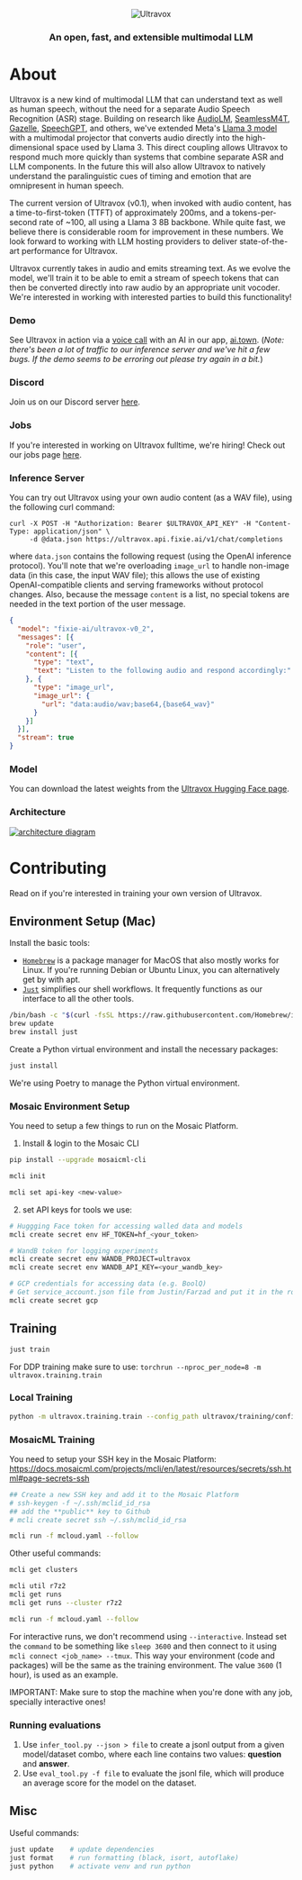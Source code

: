 <p align="center">
  <picture>
    <img alt="Ultravox" src="https://zfmrfvimiaqahezndsse.supabase.co/storage/v1/object/public/images/custom/Introducing%20Ultravox%20Wide.jpg">
  </picture>
</p>

<h3 align="center">
An open, fast, and extensible multimodal LLM
</h3>

# About

Ultravox is a new kind of multimodal LLM that can understand text as well as human speech, without the need for a separate Audio Speech Recognition (ASR) stage. Building on research like [AudioLM](https://arxiv.org/abs/2209.03143), [SeamlessM4T](https://ai.meta.com/blog/seamless-m4t/), [Gazelle](https://tincans.ai/slm), [SpeechGPT](https://github.com/0nutation/SpeechGPT/tree/main/speechgpt), and others, we've extended Meta's [Llama 3 model](https://llama.meta.com/llama3/) with a multimodal projector that converts audio directly into the high-dimensional space used by Llama 3. This direct coupling allows Ultravox to respond much more quickly than systems that combine separate ASR and LLM components. In the future this will also allow Ultravox to natively understand the paralinguistic cues of timing and emotion that are omnipresent in human speech.

The current version of Ultravox (v0.1), when invoked with audio content, has a time-to-first-token (TTFT) of approximately 200ms, and a tokens-per-second rate of ~100, all using a Llama 3 8B backbone. While quite fast, we believe there is considerable room for improvement in these numbers. We look forward to working with LLM hosting providers to deliver state-of-the-art performance for Ultravox.

Ultravox currently takes in audio and emits streaming text. As we evolve the model, we'll train it to be able to emit a stream of speech tokens that can then be converted directly into raw audio by an appropriate unit vocoder. We're interested in working with interested parties to build this functionality!

### Demo

See Ultravox in action via a [voice call](https://www.ai.town/characters/a90fcca3-53c0-4111-b30a-4984883a23ef) with an AI in our app, [ai.town](https://ai.town).
(*Note: there's been a lot of traffic to our inference server and we've hit a few bugs. If the demo seems to be erroring out please try again in a bit.*)

### Discord

Join us on our Discord server [here](https://discord.gg/Qw6KHxv8YB).

### Jobs

If you're interested in working on Ultravox fulltime, we're hiring! Check out our jobs page [here](https://www.notion.so/fixieai/Careers-at-Fixie-fc1a7ace4c1e42a8886065bc397aba2d).

### Inference Server

You can try out Ultravox using your own audio content (as a WAV file), using the following curl command:

```shell
curl -X POST -H "Authorization: Bearer $ULTRAVOX_API_KEY" -H "Content-Type: application/json" \
     -d @data.json https://ultravox.api.fixie.ai/v1/chat/completions
```

where `data.json` contains the following request (using the OpenAI inference protocol). You'll note that we're overloading `image_url` to handle non-image data (in this case, the input WAV file); this allows the use of existing OpenAI-compatible clients and serving frameworks without protocol changes. Also, because the message `content` is a list, no special tokens are needed in the text portion of the user message.

```json
{ 
  "model": "fixie-ai/ultravox-v0_2",
  "messages": [{ 
    "role": "user",
    "content": [{
      "type": "text",
      "text": "Listen to the following audio and respond accordingly:"
    }, {
      "type": "image_url",
      "image_url": {
        "url": "data:audio/wav;base64,{base64_wav}"
      }
    }]
  }],
  "stream": true
}
```

### Model

You can download the latest weights from the [Ultravox Hugging Face page](https://huggingface.co/fixie-ai/ultravox-v0_2).

### Architecture

[![architecture diagram](https://raw.githubusercontent.com/fixie-ai/ultravox/main/docs/assets/Ultravox%20Model%20Architecture.svg)](https://docs.google.com/presentation/d/1ey81xuuMzrJaBwztb_Rq24Cit37GQokD2aAes_KkGVI/edit)

# Contributing

Read on if you're interested in training your own version of Ultravox.

## Environment Setup (Mac)

Install the basic tools:

- [`Homebrew`](https://brew.sh) is a package manager for MacOS that also mostly works for Linux. If you're running Debian or Ubuntu Linux, you can alternatively get by with apt.
- [`Just`](https://just.systems/man/en/) simplifies our shell workflows. It frequently functions as our interface to all the other tools.

```bash
/bin/bash -c "$(curl -fsSL https://raw.githubusercontent.com/Homebrew/install/HEAD/install.sh)"
brew update
brew install just
```

Create a Python virtual environment and install the necessary packages:

```bash
just install
```

We're using Poetry to manage the Python virtual environment.

### Mosaic Environment Setup

You need to setup a few things to run on the Mosaic Platform.

1. Install & login to the Mosaic CLI

```bash
pip install --upgrade mosaicml-cli

mcli init

mcli set api-key <new-value>
```

2. set API keys for tools we use:

```bash
# Huggging Face token for accessing walled data and models
mcli create secret env HF_TOKEN=hf_<your_token>

# WandB token for logging experiments
mcli create secret env WANDB_PROJECT=ultravox
mcli create secret env WANDB_API_KEY=<your_wandb_key>

# GCP credentials for accessing data (e.g. BoolQ)
# Get service_account.json file from Justin/Farzad and put it in the root dir, then
mcli create secret gcp
```

## Training

```bash
just train
```

For DDP training make sure to use:
`torchrun --nproc_per_node=8 -m ultravox.training.train`

### Local Training

```bash
python -m ultravox.training.train --config_path ultravox/training/configs/asr_tinyllama.yaml  --data_set 'dummy' --device cpu --batch_size 1  --exp_name <give_your_experiment_a_name>
```

### MosaicML Training

You need to setup your SSH key in the Mosaic Platform: https://docs.mosaicml.com/projects/mcli/en/latest/resources/secrets/ssh.html#page-secrets-ssh

```bash
## Create a new SSH key and add it to the Mosaic Platform
# ssh-keygen -f ~/.ssh/mclid_id_rsa
## add the **public** key to Github
# mcli create secret ssh ~/.ssh/mclid_id_rsa

mcli run -f mcloud.yaml --follow
```

Other useful commands:

```bash
mcli get clusters

mcli util r7z2
mcli get runs
mcli get runs --cluster r7z2

mcli run -f mcloud.yaml --follow
```

For interactive runs, we don't recommend using `--interactive`. Instead set the `command` to be something like
`sleep 3600` and then connect to it using `mcli connect <job_name> --tmux`.
This way your environment (code and packages) will be the same as the training environment.
The value `3600` (1 hour), is used as an example.

IMPORTANT: Make sure to stop the machine when you're done with any job, specially interactive ones!

### Running evaluations

1. Use `infer_tool.py --json > file` to create a jsonl output from a given model/dataset combo, where each line contains two values: **question** and **answer**.
2. Use `eval_tool.py -f file` to evaluate the jsonl file, which will produce an average score for the model on the dataset.

## Misc

Useful commands:

```bash
just update    # update dependencies
just format    # run formatting (black, isort, autoflake)
just python    # activate venv and run python
```
